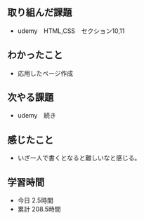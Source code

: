 ## 取り組んだ課題
- udemy　HTML,CSS　セクション10,11
## わかったこと
- 応用したページ作成
## 次やる課題
- udemy　続き
## 感じたこと
- いざ一人で書くとなると難しいなと感じる。
## 学習時間
- 今日 2.5時間
- 累計 208.5時間
